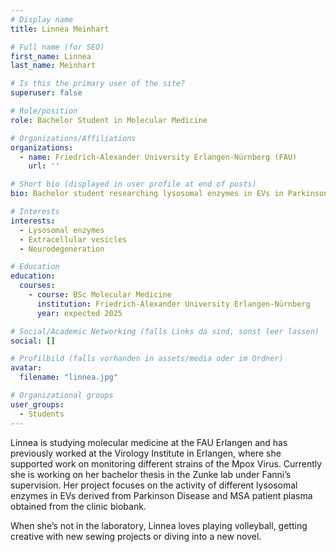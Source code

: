 ```yaml
---
# Display name
title: Linnea Meinhart

# Full name (for SEO)
first_name: Linnea
last_name: Meinhart

# Is this the primary user of the site?
superuser: false

# Role/position
role: Bachelor Student in Molecular Medicine

# Organizations/Affiliations
organizations:
  - name: Friedrich-Alexander University Erlangen-Nürnberg (FAU)
    url: ''

# Short bio (displayed in user profile at end of posts)
bio: Bachelor student researching lysosomal enzymes in EVs in Parkinson's Disease and MSA.

# Interests
interests:
  - Lysosomal enzymes
  - Extracellular vesicles
  - Neurodegeneration

# Education
education:
  courses:
    - course: BSc Molecular Medicine
      institution: Friedrich-Alexander University Erlangen-Nürnberg
      year: expected 2025

# Social/Academic Networking (falls Links da sind, sonst leer lassen)
social: []

# Profilbild (falls vorhanden in assets/media oder im Ordner)
avatar:
  filename: "linnea.jpg"

# Organizational groups
user_groups:
  - Students
---
```


Linnea is studying molecular medicine at the FAU Erlangen and has previously worked at the Virology Institute in Erlangen, where she supported work on monitoring different strains of the Mpox Virus. Currently she is working on her bachelor thesis in the Zunke lab under Fanni’s supervision. Her project focuses on the activity of different lysosomal enzymes in EVs derived from Parkinson Disease and MSA patient plasma obtained from the clinic biobank.

When she’s not in the laboratory, Linnea loves playing volleyball, getting creative with new sewing projects or diving into a new novel.
